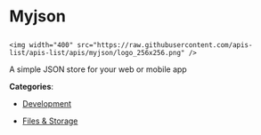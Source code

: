 # Myjson<p align="center">
    <img width="400" src="https://raw.githubusercontent.com/apis-list/apis-list/apis/myjson/logo_256x256.png" />
</p>

A simple JSON store for your web or mobile app

**Categories**:

- [Development](https://github/apis-list/apis-list#development)

- [Files & Storage](https://github/apis-list/apis-list#files-and-storage)





